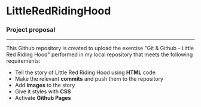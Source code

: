 # LittleRedRidingHood
### Project proposal
---
This Github repository is created to upload the exercise "Git & Github - Little Red Riding Hood" performed in my local repository that meets the following requirements:

* Tell the story of Little Red Riding Hood using **HTML** code
* Make the relevant **commits** and push them to the repository
* Add **images** to the story
* Give it styles with **CSS**
* Activate **Github Pages**
